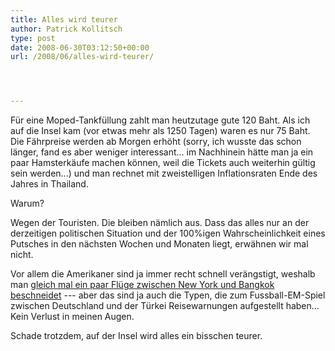 ```yaml
---
title: Alles wird teurer
author: Patrick Kollitsch
type: post
date: 2008-06-30T03:12:50+00:00
url: /2008/06/alles-wird-teurer/




---
```

Für eine Moped-Tankfüllung zahlt man heutzutage gute 120 Baht. Als ich auf die Insel kam (vor etwas mehr als 1250 Tagen) waren es nur 75 Baht. Die Fährpreise werden ab Morgen erhöht (sorry, ich wusste das schon länger, fand es aber weniger interessant... im Nachhinein hätte man ja ein paar Hamsterkäufe machen können, weil die Tickets auch weiterhin gültig sein werden...) und man rechnet mit zweistelligen Inflationsraten Ende des Jahres in Thailand.

Warum?

Wegen der Touristen. Die bleiben nämlich aus. Dass das alles nur an der derzeitigen politischen Situation und der 100%igen Wahrscheinlichkeit eines Putsches in den nächsten Wochen und Monaten liegt, erwähnen wir mal nicht.

Vor allem die Amerikaner sind ja immer recht schnell verängstigt, weshalb man [gleich mal ein paar Flüge zwischen New York und Bangkok beschneidet][1] --- aber das sind ja auch die Typen, die zum Fussball-EM-Spiel zwischen Deutschland und der Türkei Reisewarnungen aufgestellt haben... Kein Verlust in meinen Augen.

Schade trotzdem, auf der Insel wird alles ein bisschen teurer.

 [1]: http://nationmultimedia.com/2008/07/01/headlines/headlines_30076964.php